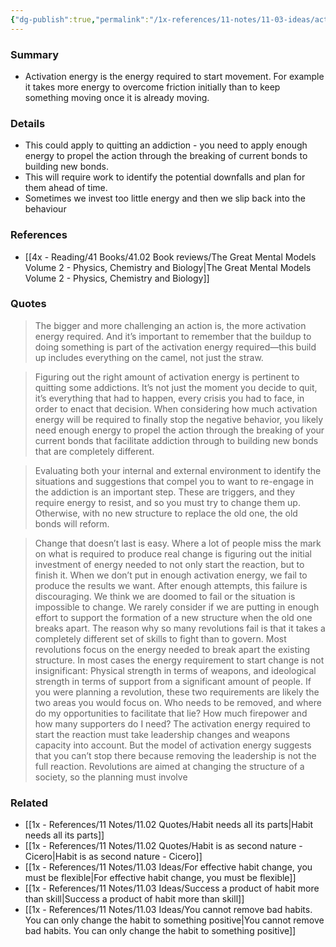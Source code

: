 ```yaml
---
{"dg-publish":true,"permalink":"/1x-references/11-notes/11-03-ideas/activation-energy-required-to-start-or-change-behaviour/","title":"Activation energy required to start or change behaviour","created":"2025-04-21T19:53:42.943+03:00","updated":"2025-04-21T20:21:48.592+03:00"}
---
```



### Summary
- Activation energy is the energy required to start movement. For example it takes more energy to overcome friction initially than to keep something moving once it is already moving.

### Details
- This could apply to quitting an addiction - you need to apply enough energy to propel the action through the breaking of current bonds to building new bonds.
- This will require work to identify the potential downfalls and plan for them ahead of time.
- Sometimes we invest too little energy and then we slip back into the behaviour

### References
- [[4x - Reading/41 Books/41.02 Book reviews/The Great Mental Models Volume 2 - Physics, Chemistry and Biology\|The Great Mental Models Volume 2 - Physics, Chemistry and Biology]]

### Quotes
> The bigger and more challenging an action is, the more activation energy required. And it’s important to remember that the buildup to doing something is part of the activation energy required—this build up includes everything on the camel, not just the straw.

> Figuring out the right amount of activation energy is pertinent to quitting some addictions. It’s not just the moment you decide to quit, it’s everything that had to happen, every crisis you had to face, in order to enact that decision. When considering how much activation energy will be required to finally stop the negative behavior, you likely need enough energy to propel the action through the breaking of your current bonds that facilitate addiction through to building new bonds that are completely different.

> Evaluating both your internal and external environment to identify the situations and suggestions that compel you to want to re-engage in the addiction is an important step. These are triggers, and they require energy to resist, and so you must try to change them up. Otherwise, with no new structure to replace the old one, the old bonds will reform.

> Change that doesn’t last is easy. Where a lot of people miss the mark on what is required to produce real change is figuring out the initial investment of energy needed to not only start the reaction, but to finish it. When we don’t put in enough activation energy, we fail to produce the results we want. After enough attempts, this failure is discouraging. We think we are doomed to fail or the situation is impossible to change. We rarely consider if we are putting in enough effort to support the formation of a new structure when the old one breaks apart. The reason why so many revolutions fail is that it takes a completely different set of skills to fight than to govern. Most revolutions focus on the energy needed to break apart the existing structure. In most cases the energy requirement to start change is not insignificant: Physical strength in terms of weapons, and ideological strength in terms of support from a significant amount of people. If you were planning a revolution, these two requirements are likely the two areas you would focus on. Who needs to be removed, and where do my opportunities to facilitate that lie? How much firepower and how many supporters do I need? The activation energy required to start the reaction must take leadership changes and weapons capacity into account. But the model of activation energy suggests that you can’t stop there because removing the leadership is not the full reaction. Revolutions are aimed at changing the structure of a society, so the planning must involve

### Related
- [[1x - References/11 Notes/11.02 Quotes/Habit needs all its parts\|Habit needs all its parts]]
- [[1x - References/11 Notes/11.02 Quotes/Habit is as second nature - Cicero\|Habit is as second nature - Cicero]]
- [[1x - References/11 Notes/11.03 Ideas/For effective habit change, you must be flexible\|For effective habit change, you must be flexible]]
- [[1x - References/11 Notes/11.03 Ideas/Success a product of habit more than skill\|Success a product of habit more than skill]]
- [[1x - References/11 Notes/11.03 Ideas/You cannot remove bad habits. You can only change the habit to something positive\|You cannot remove bad habits. You can only change the habit to something positive]]